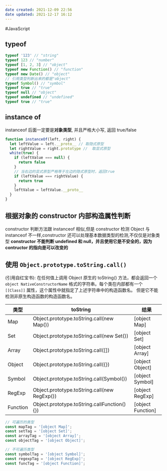 ```yaml
---
date created: 2021-12-09 22:56
date updated: 2021-12-17 16:12
---
```


#JavaScript

## typeof

```javascript
typeof '123' // "string"
typeof 123 // "number"
typeof [1, 2, 3] // "object"
typeof new Function() // "function"
typeof new Date() // "object"
// 引用类型判断出来的都是"object"
typeof Symbol() // "symbol"
typeof true // "true"
typeof null // "object"
typeof undefined // "undefined"
typeof true // "true"
```

## instance of

instanceof 后面一定要是**对象类型**, 并且严格大小写, 返回 true/false

```javascript
function instanceOf(left, right) {
  let leftValue = left.__proto__ // 取隐式原型
  let rightValue = right.prototype //  取显式原型
  white(true) {
    if (leftValue === null) {
      return false
    }
    // 当右边的显式原型严格等于左边的隐式原型时，返回true
    if (leftValue === rightValue) {
      return true
    }
    leftValue = leftValue.__proto__
  }
}

```

## 根据对象的 constructor 内部构造属性判断

constructor 判断方法跟 instanceof 相似,但是 constructor 检测 Object 与 instanceof 不一样,constructor 还可以处理基本数据类型的检测,不仅仅是对象类型
**constructor 不能判断 undefined 和 null，并且使用它是不安全的，因为 contructor 的指向是可以改变的**

## 使用 `Object.prototype.toString.call()`

(引用自红宝书): 在任何值上调用 Object 原生的 toString() 方法，都会返回一个 `object NativeConstructorName` 格式的字符串。每个类在内部都有一个 `[[Class]]` 属性，这个属性中就指定了上述字符串中的构造函数名。 但是它不能检测非原生构造函数的构造函数名。

| 类型       | toString                                     | 结果                |
| -------- | -------------------------------------------- | ----------------- |
| Map      | Object.prototype.toString.call(new Map())    | [object Map]      |
| Set      | Object.prototype.toString.call(new Set())    | [object Set]      |
| Array    | Object.prototype.toString.call([])           | [object Array]    |
| Object   | Object.prototype.toString.call({})           | [object Object]   |
| Symbol   | Object.prototype.toString.call(Symbol())     | [object Symbol]   |
| RegExp   | Object.prototype.toString.call(new RegExp()) | [object RegExp]   |
| Function | Object.prototype.toString.callFunction() {}) | [object Function] |

```js
// 可遍历的类型
const mapTag = '[object Map]';
const setTag = '[object Set]';
const arrayTag = '[object Array]';
const objectTag = '[object Object]';

// 不可遍历类型
const symbolTag = '[object Symbol]';
const regexpTag = '[object RegExp]';
const funcTag = '[object Function]';
```
